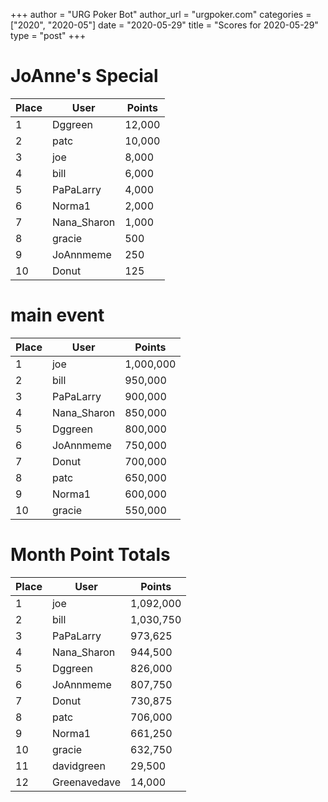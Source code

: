 +++
author = "URG Poker Bot"
author_url = "urgpoker.com"
categories = ["2020", "2020-05"]
date = "2020-05-29"
title = "Scores for 2020-05-29"
type = "post"
+++
# JoAnne's Special

| Place | User | Points |
|-------|------|--------|
| 1 | Dggreen | 12,000 |
| 2 | patc | 10,000 |
| 3 | joe | 8,000 |
| 4 | bill | 6,000 |
| 5 | PaPaLarry | 4,000 |
| 6 | Norma1 | 2,000 |
| 7 | Nana_Sharon | 1,000 |
| 8 | gracie | 500 |
| 9 | JoAnnmeme | 250 |
| 10 | Donut | 125 |

# main event

| Place | User | Points |
|-------|------|--------|
| 1 | joe | 1,000,000 |
| 2 | bill | 950,000 |
| 3 | PaPaLarry | 900,000 |
| 4 | Nana_Sharon | 850,000 |
| 5 | Dggreen | 800,000 |
| 6 | JoAnnmeme | 750,000 |
| 7 | Donut | 700,000 |
| 8 | patc | 650,000 |
| 9 | Norma1 | 600,000 |
| 10 | gracie | 550,000 |

# Month Point Totals

| Place | User | Points |
|-------|------|--------|
| 1 | joe | 1,092,000 |
| 2 | bill | 1,030,750 |
| 3 | PaPaLarry | 973,625 |
| 4 | Nana_Sharon | 944,500 |
| 5 | Dggreen | 826,000 |
| 6 | JoAnnmeme | 807,750 |
| 7 | Donut | 730,875 |
| 8 | patc | 706,000 |
| 9 | Norma1 | 661,250 |
| 10 | gracie | 632,750 |
| 11 | davidgreen | 29,500 |
| 12 | Greenavedave | 14,000 |

